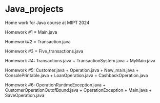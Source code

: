 # Java_projects

Home work for Java course at MIPT 2024

Homework #1 = Main.java


Homework#2 = Transaction.java


Homework #3 = Five_transactions.java


Homework #4: Transactions.java + TransactionSystem.java + MyMain.java


Homework #5: Customer.java + Operation.java + New_main.java + ConsolePrintable.java + LoanOperation.java + CashbackOperation.java

Homework #6: OperationRuntimeException.java + CustomerOperationOutofBound.java + OperationException + Main.java + SaveOperation.java

